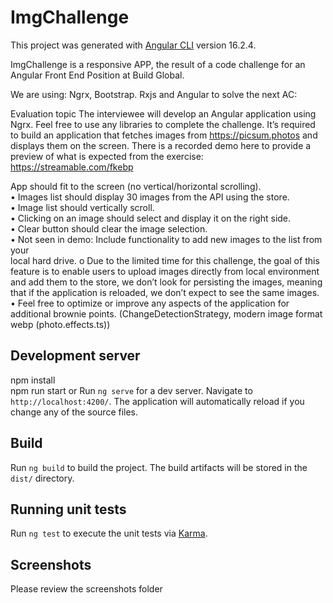 # ImgChallenge

This project was generated with [Angular CLI](https://github.com/angular/angular-cli) version 16.2.4.

ImgChallenge is a responsive APP, the result of a code challenge for an Angular Front End Position at Build Global.

We are using: Ngrx, Bootstrap. Rxjs and Angular to solve the next AC:

Evaluation topic
The interviewee will develop an Angular application using Ngrx. Feel free to use any
libraries to complete the challenge.
It’s required to build an application that fetches images from https://picsum.photos
and displays them on the screen. There is a recorded demo here to provide a preview
of what is expected from the exercise: https://streamable.com/fkebp


App should fit to the screen (no vertical/horizontal scrolling).<br />
• Images list should display 30 images from the API using the store. <br />
• Image list should vertically scroll.<br />
• Clicking on an image should select and display it on the right side.<br />
• Clear button should clear the image selection.<br />
• Not seen in demo: Include functionality to add new images to the list from your<br />
local hard drive.
o Due to the limited time for this challenge, the goal of this feature is to
enable users to upload images directly from local environment and add
them to the store, we don’t look for persisting the images, meaning that
if the application is reloaded, we don’t expect to see the same images.<br />
• Feel free to optimize or improve any aspects of the application for additional
brownie points. (ChangeDetectionStrategy, modern image format webp (photo.effects.ts))

## Development server
npm install<br />
npm run start or Run `ng serve` for a dev server. Navigate to `http://localhost:4200/`. The application will automatically reload if you change any of the source files.

## Build

Run `ng build` to build the project. The build artifacts will be stored in the `dist/` directory.

## Running unit tests

Run `ng test` to execute the unit tests via [Karma](https://karma-runner.github.io).

## Screenshots

Please review the screenshots folder

